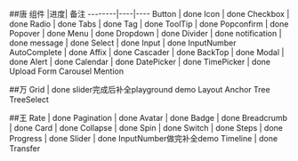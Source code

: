 ##唐
组件    |进度| 备注
--------|----|----
Button  |  done
Icon  |  done
Checkbox  |  done
Radio  |  done
Tabs | done
Tag | done
ToolTip | done
Popconfirm | done
Popover | done
Menu | done
Dropdown | done
Divider | done
notification | done
message | done
Select | done
Input | done
InputNumber
AutoComplete | done
Affix | done
Cascader | done
BackTop | done
Modal | done
Alert | done
Calendar | done
DatePicker | done
TimePicker | done
Upload
Form
Carousel
Mention

##万
Grid | done slider完成后补全playground demo
Layout
Anchor
Tree
TreeSelect

##王
Rate  |  done
Pagination  |  done
Avatar  |  done
Badge  |  done
Breadcrumb |  done
Card  | done
Collapse | done
Spin | done
Switch | done
Steps | done
Progress | done
Slider | done InputNumber做完补全demo
Timeline | done
Transfer
